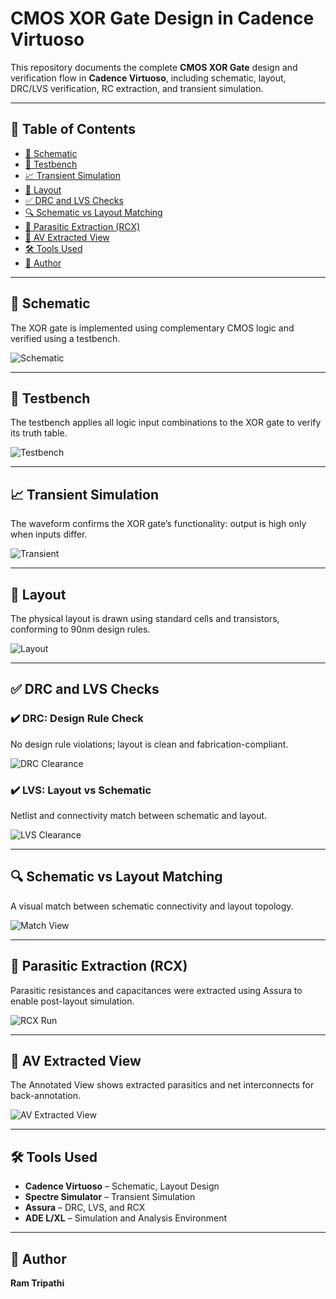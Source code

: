 # CMOS XOR Gate Design in Cadence Virtuoso

This repository documents the complete **CMOS XOR Gate** design and verification flow in **Cadence Virtuoso**, including schematic, layout, DRC/LVS verification, RC extraction, and transient simulation.

---

## 📁 Table of Contents  
- [🧩 Schematic](#️-schematic)  
- [🧪 Testbench](#️-testbench)  
- [📈 Transient Simulation](#️-transient-simulation)  
- [🧱 Layout](#️-layout)  
- [✅ DRC and LVS Checks](#️-drc-and-lvs-checks)  
- [🔍 Schematic vs Layout Matching](#️-schematic-vs-layout-matching)  
- [🧠 Parasitic Extraction (RCX)](#️-parasitic-extraction-rcx)  
- [🧾 AV Extracted View](#️-av-extracted-view)  
- [🛠️ Tools Used](#️-tools-used)  
- [👤 Author](#️-author)

---

## 🧩 Schematic  
The XOR gate is implemented using complementary CMOS logic and verified using a testbench.

![Schematic](./XOR_Gate_Schematic.png)

---

## 🧪 Testbench  
The testbench applies all logic input combinations to the XOR gate to verify its truth table.

![Testbench](./xOR_Tb.png)

---

## 📈 Transient Simulation  
The waveform confirms the XOR gate’s functionality: output is high only when inputs differ.

![Transient](./XOR_Transient.png)

---

## 🧱 Layout  
The physical layout is drawn using standard cells and transistors, conforming to 90nm design rules.

![Layout](./layout.png)

---

## ✅ DRC and LVS Checks  

### ✔️ DRC: Design Rule Check  
No design rule violations; layout is clean and fabrication-compliant.

![DRC Clearance](./DRC_Clearance.png)

### ✔️ LVS: Layout vs Schematic  
Netlist and connectivity match between schematic and layout.

![LVS Clearance](./LVS_Clearance.png)

---

## 🔍 Schematic vs Layout Matching  
A visual match between schematic connectivity and layout topology.

![Match View](./layout%20and%20schematic%20match.png)

---

## 🧠 Parasitic Extraction (RCX)  
Parasitic resistances and capacitances were extracted using Assura to enable post-layout simulation.

![RCX Run](./RCX_Run.png)

---

## 🧾 AV Extracted View  
The Annotated View shows extracted parasitics and net interconnects for back-annotation.

![AV Extracted View](./AV_Extracted_view.png)

---

## 🛠️ Tools Used  
- **Cadence Virtuoso** – Schematic, Layout Design  
- **Spectre Simulator** – Transient Simulation  
- **Assura** – DRC, LVS, and RCX  
- **ADE L/XL** – Simulation and Analysis Environment

---

## 👤 Author  

**Ram Tripathi**  


